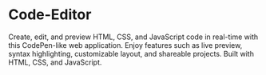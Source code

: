 # Code-Editor
Create, edit, and preview HTML, CSS, and JavaScript code in real-time with this CodePen-like web application. Enjoy features such as live preview, syntax highlighting, customizable layout, and shareable projects. Built with HTML, CSS, and JavaScript.
